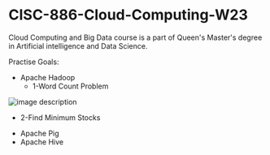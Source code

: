 # CISC-886-Cloud-Computing-W23

Cloud Computing and Big Data course is a part of Queen's Master's degree in Artificial intelligence and Data Science.

Practise Goals:

- Apache Hadoop
  * 1-Word Count Problem 


![image description](https://www.guru99.com/images/Big_Data/061114_0930_Introductio1.png)
 * 2-Find Minimum Stocks 

- Apache Pig
- Apache Hive

